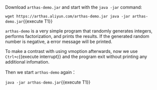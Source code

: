 



Download `arthas-demo.jar` and start with the `java -jar` command:

`wget https://arthas.aliyun.com/arthas-demo.jar
java -jar arthas-demo.jar`{{execute T1}}

`arthas-demo` is a very simple program that randomly generates integers, performs factorization, and prints the results.
If the generated random number is negative, a error message will be printed.

To make a contrast with using vmoption afterwards, now we use `Ctrl+c`{{execute interrupt}} and the program exit without printing any additional infomation.

Then we start `arthas-demo` again：

`java -jar arthas-demo.jar`{{execute T1}}
